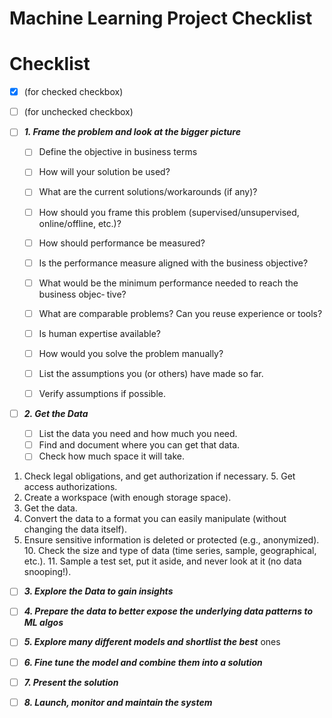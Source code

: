 # **Machine Learning Project Checklist**

# Checklist 

- [x] (for checked checkbox)
- [ ] (for unchecked checkbox) 
- [ ] ***1.  Frame the problem and look at the bigger picture***
    - [ ] Define the objective in business terms
    - [ ] How will your solution be used?
    - [ ] What are the current solutions/workarounds (if any)?
    - [ ] How should you frame this problem (supervised/unsupervised, online/offline, etc.)?
    - [ ] How should performance be measured?
    - [ ] Is the performance measure aligned with the business objective?
    - [ ]  What would be the minimum performance needed to reach the business objec‐ tive?
    - [ ]  What are comparable problems? Can you reuse experience or tools?
    - [ ]  Is human expertise available?
    - [ ]  How would you solve the problem manually?
    - [ ]  List the assumptions you (or others) have made so far. 
    - [ ]  Verify assumptions if possible.


- [ ] ***2. Get the Data***

    - [ ] List the data you need and how much you need.
    - [ ] Find and document where you can get that data.
    - [ ] Check how much space it will take.
1. Check legal obligations, and get authorization if necessary. 5. Get access authorizations.
2. Create a workspace (with enough storage space).
3. Get the data.
4. Convert the data to a format you can easily manipulate (without changing the data itself).
5. Ensure sensitive information is deleted or protected (e.g., anonymized). 10. Check the size and type of data (time series, sample, geographical, etc.). 11. Sample a test set, put it aside, and never look at it (no data snooping!).
- [ ] ***3. Explore the Data to gain insights***
- [ ] ***4. Prepare the data to better expose the underlying data patterns to ML algos***
- [ ] ***5. Explore many different models and shortlist the best*** ones 
- [ ] ***6. Fine tune the model and combine them into a solution***
- [ ] ***7. Present the solution***
- [ ] ***8. Launch, monitor and maintain the system***

